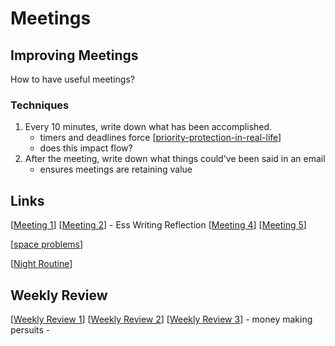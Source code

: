 # Meetings



## Improving Meetings

How to have useful meetings?

### Techniques
1. Every 10 minutes, write down what has been accomplished. 
    - timers and deadlines force [[priority-protection-in-real-life]]
    - does this impact flow?
2. After the meeting, write down what things could've been said in an email
    - ensures meetings are retaining value



## Links

[[Meeting 1]]
[[Meeting 2]] - Ess Writing Reflection
[[Meeting 4]]
[[Meeting 5]]


[[space problems]]

[[Night Routine]]

## Weekly Review
[[Weekly Review 1]]
[[Weekly Review 2]]
[[Weekly Review 3]]
    - money making persuits
    - 

[//begin]: # "Autogenerated link references for markdown compatibility"
[priority-protection-in-real-life]: priority-protection-in-real-life "Priority Protection in Real Life"
[Meeting 1]: meeting-1 "Meeting 1"
[Meeting 2]: meeting-2 "Meeting 2"
[Meeting 4]: meeting-4 "Meeting 4"
[Meeting 5]: meeting-5 "Meeting 5"
[space problems]: space-problems "Space Problems"
[Night Routine]: night-routine "Night Routine"
[Weekly Review 1]: weekly-review-1 "Weekly Review 1"
[Weekly Review 2]: weekly-review-2 "Weekly Review 2"
[Weekly Review 3]: weekly-review-3 "Weekly Review 3"
[//end]: # "Autogenerated link references"

